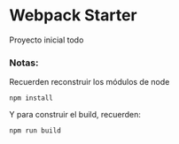 # Webpack Starter

Proyecto inicial todo

### Notas:
Recuerden reconstruir los módulos de node 

```
npm install
```

Y para construir el build, recuerden:

```
npm run build
```